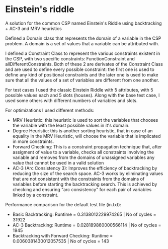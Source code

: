 # Einstein's riddle
A solution for the common CSP named Einstein's Riddle using backtracking + AC-3 and MRV heuristics

Defined a Domain class that represents the domain of a variable in the CSP problem. A domain is a set of values that a variable can be attributed with.

I defined a Constraint Class to represent the various constraints existent in the CSP, with two specific constraints: FunctionConstraint and allDifferentConstraints. Both of these 2 are derivates of the Constraint Class and are used to define every possible constraint: the first one is used to define any kind of positional constraints and the later one is used to make sure that all the values of a set of variables are different from one another.

For test cases I used the classic Einstein Riddle with 5 attributes, with 5 possible values each and 5 slots (houses). Along with the base test case, I used some others with different numbers of variables and slots.

For optimizations I used different methods:
  * MRV Heuristic: this heuristic is used to sort the variables that chooses the variable with the least possible values in it's domain.
  * Degree Heuristic: this is another sorting heuristic, that in case of an equality in the MRV Heuristic, will choose the variable that is implicated in more constraints.
  * Forward Checking: This is a constraint propagation technique that, after assigment of value to a variable, checks all constraints involving the variable and removes from the domains of unassigned variables any value that cannot be used in a valid solution
  * AC-3 (Arc Consistency 3): Improves the efficiency of backtracking by reducing the size of the search space. AC-3 works by eliminating values that are not consistent with the constraints from the domains of variables before starting the backtracking search. This is achieved by checking and ensuring "arc consistency" for each pair of variables linked by a constraint.

Performance comparison for the default test file (in.txt):

* Basic Backtracking: Runtime = 0.3138012229974265 | No of cycles = 31922
* AC-3 Backtracking: Runtime = 0.028189860000566114 | No of cycles = 1945
* Backtracking with Forward Checking: Runtime = 0.0060381430012057535 | No of cycles = 143


